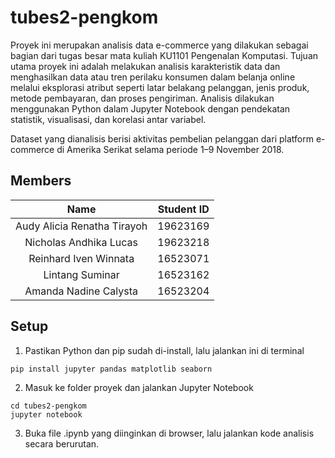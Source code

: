 # tubes2-pengkom
Proyek ini merupakan analisis data e-commerce yang dilakukan sebagai bagian dari tugas besar mata kuliah KU1101 Pengenalan Komputasi. Tujuan utama proyek ini adalah melakukan analisis karakteristik data dan menghasilkan data atau tren perilaku konsumen dalam belanja online melalui eksplorasi atribut seperti latar belakang pelanggan, jenis produk, metode pembayaran, dan proses pengiriman. Analisis dilakukan menggunakan Python dalam Jupyter Notebook dengan pendekatan statistik, visualisasi, dan korelasi antar variabel.

Dataset yang dianalisis berisi aktivitas pembelian pelanggan dari platform e-commerce di Amerika Serikat selama periode 1–9 November 2018.

## Members
| Name                          | Student ID      |
|:-----------------------------:|:---------------:|
| Audy Alicia Renatha Tirayoh        | 19623169        |
| Nicholas Andhika Lucas             | 19623218        |
| Reinhard Iven Winnata	             | 16523071        |
| Lintang Suminar	                   | 16523162        |
| Amanda Nadine Calysta	             | 16523204        |

## Setup
1. Pastikan Python dan pip sudah di-install, lalu jalankan ini di terminal
```
pip install jupyter pandas matplotlib seaborn
```
2. Masuk ke folder proyek dan jalankan Jupyter Notebook
```
cd tubes2-pengkom
jupyter notebook
```
3. Buka file .ipynb yang diinginkan di browser, lalu jalankan kode analisis secara berurutan.
